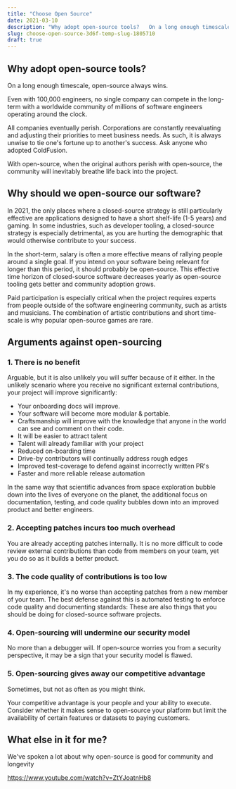 ```yaml
---
title: "Choose Open Source"
date: 2021-03-10
description: "Why adopt open-source tools?   On a long enough timescale, open-source always wins.  Even wi..."
slug: choose-open-source-3d6f-temp-slug-1805710
draft: true
---
```

## Why adopt open-source tools?

On a long enough timescale, open-source always wins.

Even with 100,000 engineers, no single company can compete in the long-term with a worldwide community of millions of software engineers operating around the clock. 

All companies eventually perish. Corporations are constantly reevaluating and adjusting their priorities to meet business needs. As such, it is always unwise to tie one's fortune up to another's success. Ask anyone who adopted ColdFusion.

With open-source, when the original authors perish with open-source, the community will inevitably breathe life back into the project. 

## Why should we open-source our software?

In 2021, the only places where a closed-source strategy is still particularly effective are applications designed to have a short shelf-life (1-5 years) and gaming. In some industries, such as developer tooling, a closed-source strategy is especially detrimental, as you are hurting the demographic that would otherwise contribute to your success.

In the short-term, salary is often a more effective means of rallying people around a single goal. If you intend on your software being relevant for longer than this period, it should probably be open-source. This effective time horizon of closed-source software decreases yearly as open-source tooling gets better and community adoption grows.

Paid participation is especially critical when the project requires experts from people outside of the software engineering community, such as artists and musicians. The combination of artistic contributions and short time-scale is why popular open-source games are rare.

## Arguments against open-sourcing

### 1. There is no benefit

Arguable, but it is also unlikely you will suffer because of it either. In the unlikely scenario where you receive no significant external contributions, your project will improve significantly:

  * Your onboarding docs will improve.
  * Your software will become more modular & portable.
  * Craftsmanship will improve with the knowledge that anyone in the world can see and comment on their code.
  * It will be easier to attract talent
  * Talent will already familiar with your project
  * Reduced on-boarding time
  * Drive-by contributors will continually address rough edges     
  * Improved test-coverage to defend against incorrectly written PR's
  * Faster and more reliable release automation

In the same way that scientific advances from space exploration bubble down into the lives of everyone on the planet, the additional focus on documentation, testing, and code quality bubbles down into an improved product and better engineers.

### 2. Accepting patches incurs too much overhead

You are already accepting patches internally. It is no more difficult to code review external contributions than code from members on your team, yet you do so as it builds a better product.

### 3. The code quality of contributions is too low

In my experience, it's no worse than accepting patches from a new member of your team. The best defense against this is automated testing to enforce code quality and documenting standards: These are also things that you should be doing for closed-source software projects.

### 4. Open-sourcing will undermine our security model

No more than a debugger will. If open-source worries you from a security perspective, it may be a sign that your security model is flawed.

### 5. Open-sourcing gives away our competitive advantage

Sometimes, but not as often as you might think. 

Your competitive advantage is your people and your ability to execute. Consider whether it makes sense to open-source your platform but limit the availability of certain features or datasets to paying customers.


## What else in it for me?

We've spoken a lot about why open-source is good for community and longevity

https://www.youtube.com/watch?v=ZtYJoatnHb8


